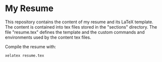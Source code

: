 # My Resume

This repository contains the content of my resume and its LaTeX template.
The content is contained into tex files stored in the "sections" directory.
The file "resume.tex" defines the template and the custom commands and environments used by the content tex files.

Compile the resume with:
```
xelatex resume.tex
```
